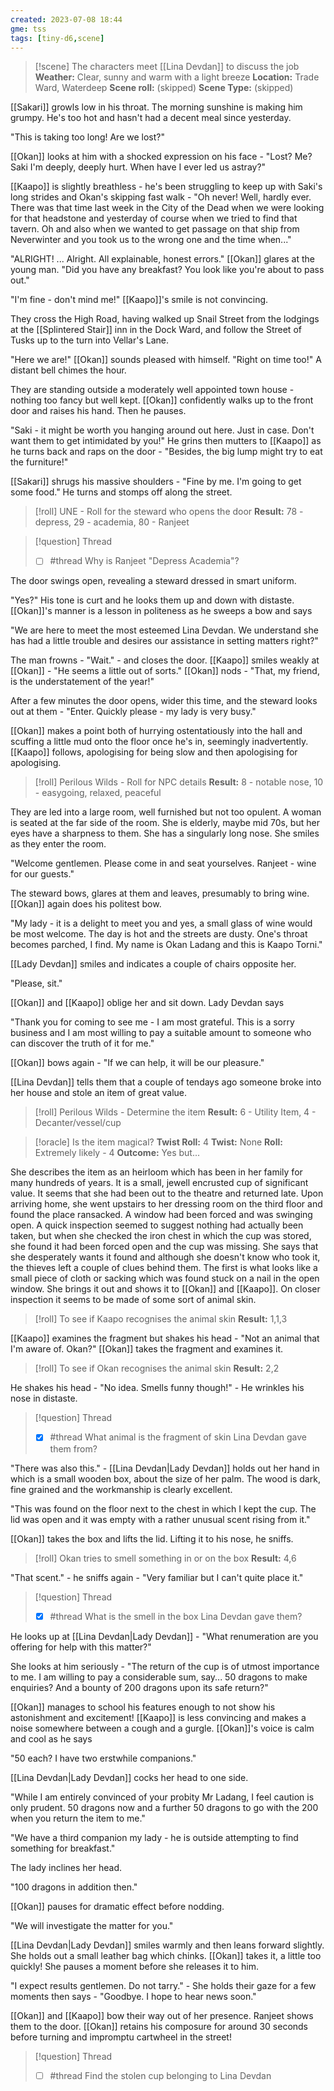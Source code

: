 ```yaml
---
created: 2023-07-08 18:44
gme: tss
tags: [tiny-d6,scene]
---
```

> [!scene] The characters meet [[Lina Devdan]] to discuss the job
> **Weather:** Clear, sunny and warm with a light breeze
> **Location:** Trade Ward, Waterdeep
> **Scene roll:** (skipped)
> **Scene Type:** (skipped)

[[Sakari]] growls low in his throat. The morning sunshine is making him grumpy. He's too hot and hasn't had a decent meal since yesterday.

"This is taking too long! Are we lost?"

[[Okan]] looks at him with a shocked expression on his face - "Lost? Me? Saki I'm deeply, deeply hurt. When have I ever led us astray?"

[[Kaapo]] is slightly breathless - he's been struggling to keep up with Saki's long strides and Okan's skipping fast walk - "Oh never! Well, hardly ever. There was that time last week in the City of the Dead when we were looking for that headstone and yesterday of course when we tried to find that tavern. Oh and also when we wanted to get passage on that ship from Neverwinter and you took us to the wrong one and the time when..."

"ALRIGHT! ... Alright. All explainable, honest errors." [[Okan]] glares at the young man. "Did you have any breakfast? You look like you're about to pass out."

"I'm fine - don't mind me!" [[Kaapo]]'s smile is not convincing.

They cross the High Road, having walked up Snail Street from the lodgings at the [[Splintered Stair]] inn in the Dock Ward, and follow the Street of Tusks up to the turn into Vellar's Lane.

"Here we are!" [[Okan]] sounds pleased with himself. "Right on time too!" A distant bell chimes the hour.

They are standing outside a moderately well appointed town house - nothing too fancy but well kept. [[Okan]] confidently walks up to the front door and raises his hand. Then he pauses.

"Saki - it might be worth you hanging around out here. Just in case. Don't want them to get intimidated by you!" He grins then mutters to [[Kaapo]] as he turns back and raps on the door - "Besides, the big lump might try to eat the furniture!"

[[Sakari]] shrugs his massive shoulders - "Fine by me. I'm going to get some food." He turns and stomps off along the street.

> [!roll] UNE - Roll for the steward who opens the door
> **Result:** 78 - depress, 29 - academia, 80 - Ranjeet

> [!question] Thread
> - [ ] #thread Why is Ranjeet "Depress Academia"?

The door swings open, revealing a steward dressed in smart uniform.

"Yes?" His tone is curt and he looks them up and down with distaste. [[Okan]]'s manner is a lesson in politeness as he sweeps a bow and says

"We are here to meet the most esteemed Lina Devdan. We understand she has had a little trouble and desires our assistance in setting matters right?"

The man frowns - "Wait." - and closes the door. [[Kaapo]] smiles weakly at [[Okan]] - "He seems a little out of sorts." [[Okan]] nods - "That, my friend, is the understatement of the year!"

After a few minutes the door opens, wider this time, and the steward looks out at them - "Enter. Quickly please - my lady is very busy."

[[Okan]] makes a point both of hurrying ostentatiously into the hall and scuffing a little mud onto the floor once he's in, seemingly inadvertently. [[Kaapo]] follows, apologising for being slow and then apologising for apologising.

> [!roll] Perilous Wilds - Roll for NPC details
> **Result:** 8 - notable nose, 10 - easygoing, relaxed, peaceful 

They are led into a large room, well furnished but not too opulent. A woman is seated at the far side of the room. She is elderly, maybe mid 70s, but her eyes have a sharpness to them. She has a singularly long nose. She smiles as they enter the room.

"Welcome gentlemen. Please come in and seat yourselves. Ranjeet - wine for our guests."

The steward bows, glares at them and leaves, presumably to bring wine. [[Okan]] again does his politest bow.

"My lady - it is a delight to meet you and yes, a small glass of wine would be most welcome. The day is hot and the streets are dusty. One's throat becomes parched, I find. My name is Okan Ladang and this is Kaapo Torni."

[[Lady Devdan]] smiles and indicates a couple of chairs opposite her. 

"Please, sit."

[[Okan]] and [[Kaapo]] oblige her and sit down. Lady Devdan says

"Thank you for coming to see me - I am most grateful. This is a sorry business and I am most willing to pay a suitable amount to someone who can discover the truth of it for me."

[[Okan]] bows again - "If we can help, it will be our pleasure."

[[Lina Devdan]] tells them that a couple of tendays ago someone broke into her house and stole an item of great value.

> [!roll] Perilous Wilds - Determine the item
> **Result:** 6 - Utility Item, 4 - Decanter/vessel/cup

> [!oracle] Is the item magical?
> **Twist Roll:** 4
> **Twist:** None
> **Roll:** Extremely likely - 4
> **Outcome:** Yes but...

She describes the item as an heirloom which has been in her family for many hundreds of years. It is a small, jewell encrusted cup of significant value. It seems that she had been out to the theatre and returned late. Upon arriving home, she went upstairs to her dressing room on the third floor and found the place ransacked. A window had been forced and was swinging open. A quick inspection seemed to suggest nothing had actually been taken, but when she checked the iron chest in which the cup was stored, she found it had been forced open and the cup was missing. She says that she desperately wants it found and although she doesn't know who took it, the thieves left a couple of clues behind them. The first is what looks like a small piece of cloth or sacking which was found stuck on a nail in the open window. She brings it out and shows it to [[Okan]] and [[Kaapo]]. On closer inspection it seems to be made of some sort of animal skin.

> [!roll] To see if Kaapo recognises the animal skin
> **Result:** 1,1,3

[[Kaapo]] examines the fragment but shakes his head - "Not an animal that I'm aware of. Okan?" [[Okan]] takes the fragment and examines it.

> [!roll] To see if Okan recognises the animal skin
> **Result:** 2,2

He shakes his head - "No idea. Smells funny though!" - He wrinkles his nose in distaste.

> [!question] Thread
> - [x] #thread  What animal is the fragment of skin Lina Devdan gave them from?

"There was also this." - [[Lina Devdan|Lady Devdan]] holds out her hand in which is a small wooden box, about the size of her palm. The wood is dark, fine grained and the workmanship is clearly excellent.

"This was found on the floor next to the chest in which I kept the cup. The lid was open and it was empty with a rather unusual scent rising from it."

[[Okan]] takes the box and lifts the lid. Lifting it to his nose, he sniffs.

> [!roll] Okan tries to smell something in or on the box
> **Result:** 4,6

"That scent." - he sniffs again - "Very familiar but I can't quite place it."

> [!question] Thread
> - [x] #thread  What is the smell in the box Lina Devdan gave them?

He looks up at [[Lina Devdan|Lady Devdan]] - "What renumeration are you offering for help with this matter?"

She looks at him seriously - "The return of the cup is of utmost importance to me. I am willing to pay a considerable sum, say... 50 dragons to make enquiries? And a bounty of 200 dragons upon its safe return?"

[[Okan]] manages to school his features enough to not show his astonishment and excitement! [[Kaapo]] is less convincing and makes a noise somewhere between a cough and a gurgle. [[Okan]]'s voice is calm and cool as he says

"50 each? I have two erstwhile companions."

[[Lina Devdan|Lady Devdan]] cocks her head to one side.

"While I am entirely convinced of your probity Mr Ladang, I feel caution is only prudent. 50 dragons now and a further 50 dragons to go with the 200 when you return the item to me."

"We have a third companion my lady - he is outside attempting to find something for breakfast."

The lady inclines her head.

"100 dragons in addition then."

[[Okan]] pauses for dramatic effect before nodding.

"We will investigate the matter for you."

[[Lina Devdan|Lady Devdan]] smiles warmly and then leans forward slightly. She holds out a small leather bag which chinks. [[Okan]] takes it, a little too quickly! She pauses a moment before she releases it to him.

"I expect results gentlemen. Do not tarry." - She holds their gaze for a few moments then says - "Goodbye. I hope to hear news soon."

[[Okan]] and [[Kaapo]] bow their way out of her presence. Ranjeet shows them to the door. [[Okan]] retains his composure for around 30 seconds before turning and impromptu cartwheel in the street!

> [!question] Thread
> - [ ] #thread Find the stolen cup belonging to Lina Devdan 